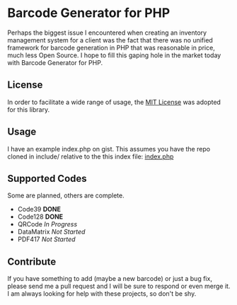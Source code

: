 Barcode Generator for PHP
=========================

Perhaps the biggest issue I encountered when creating an inventory management
system for a client was the fact that there was no unified framework for 
barcode generation in PHP that was reasonable in price, much less Open Source.
I hope to fill this gaping hole in the market today with Barcode Generator for
PHP.

License
-------

In order to facilitate a wide range of usage, the [MIT License](http://www.opensource.org/licenses/MIT) was adopted for
this library.

Usage
-----

I have an example index.php on gist. This assumes you have the repo cloned in include/ relative to the this index file:
[index.php](https://gist.github.com/1175098)

Supported Codes
---------------

Some are planned, others are complete. 

* Code39 **DONE**
* Code128 **DONE**
* QRCode *In Progress*
* DataMatrix *Not Started*
* PDF417 *Not Started*

Contribute
----------

If you have something to add (maybe a new barcode) or just a bug fix, please
send me a pull request and I will be sure to respond or even merge it. I am 
always looking for help with these projects, so don't be shy. 
